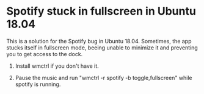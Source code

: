 # Spotify stuck in fullscreen in Ubuntu 18.04

This is a solution for the Spotify bug in Ubuntu 18.04. Sometimes, the app stucks itself in fullscreen mode, beeing unable to minimize it and preventing you to get access to the dock.

1) Install wmctrl if you don't have it.

2) Pause the music and run "wmctrl -r spotify -b toggle,fullscreen" while spotify is running.
